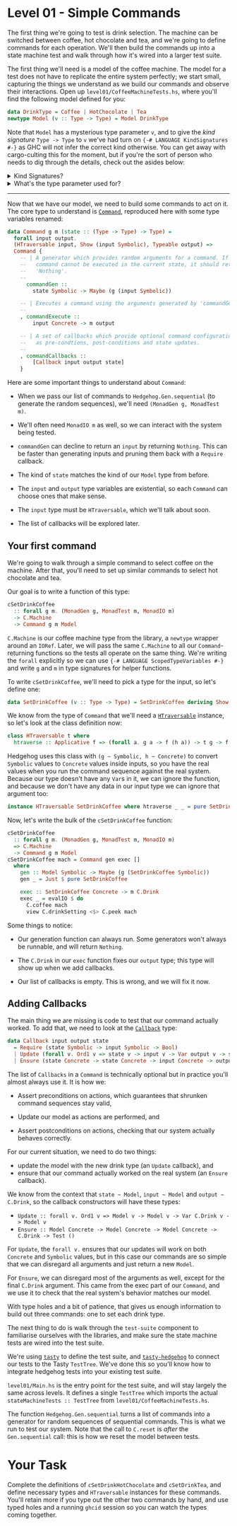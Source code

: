 # Level 01 - Simple Commands

The first thing we're going to test is drink selection. The machine
can be switched between coffee, hot chocolate and tea, and we're going
to define commands for each operation. We'll then build the commands
up into a state machine test and walk through how it's wired into a
larger test suite.

The first thing we'll need is a model of the coffee machine. The model
for a test does not have to replicate the entire system perfectly; we
start small, capturing the things we understand as we build our
commands and observe their interactions. Open up
`level01/CoffeeMachineTests.hs`, where you'll find the following model
defined for you:

```haskell
data DrinkType = Coffee | HotChocolate | Tea
newtype Model (v :: Type -> Type) = Model DrinkType
```

Note that `Model` has a mysterious type parameter `v`, and to give the
_kind signature_ `Type -> Type` to `v` we've had turn on `{-# LANGUAGE
KindSignatures #-}` as GHC will not infer the correct kind
otherwise. You can get away with cargo-culting this for the moment,
but if you're the sort of person who needs to dig through the details,
check out the asides below:

<details>
  <summary>Kind Signatures?</summary>

  A _kind_ is the "type" of a type. The kind `Type` is the kind of
  types that can have values. Consider `Maybe` - its type argument
  must be a type that can have values, and it can have values once
  it's fully applied (like in `Maybe Int`), so its kind is `Type ->
  Type`. (You might have seen this written as `* -> *` in the past;
  `*` is now an alias for `Type`.)

  This means that our `Model` type takes one type argument of kind
  `Type -> Type`; something `Functor`-shaped.
</details>

<details>
  <summary>What's the type parameter used for?</summary>

  Hedgehog generates complete command sequences before it runs any
  commands, and not every command can be run at any time. Example: if
  your web service has commands that need administrator powers, you
  need to register an admin before you try running those commands, and
  you won't know what user ID will come back when you register an
  admin.

  This means that some generators need to know the results of previous
  actions. At the same time, you can't know what the exact values from
  previous actions, because the tests haven't run yet!

  Hedgehog solves this with a container type
  [`Var`](https://hackage.haskell.org/package/hedgehog/docs/Hedgehog.html#t:Var),
  which either holds the value that come from executing a previous
  command, or a symbolic placeholder. It does so using the types
  [`Symbolic`](https://hackage.haskell.org/package/hedgehog/docs/Hedgehog.html#t:Symbolic)
  and
  [`Concrete`](https://hackage.haskell.org/package/hedgehog/docs/Hedgehog.html#t:Concrete)
  . In the generation phase of the test, your model is a `Model
  Symbolic`, but once it starts executing it becomes a `Model
  Concrete` and you can pull out real values from the model.

  We explore this in detail as part of Level 06.
</details>

*****

Now that we have our model, we need to build some commands to act on
it. The core type to understand is
[`Command`](https://hackage.haskell.org/package/hedgehog/docs/Hedgehog.html#t:Command),
reproduced here with some type variables renamed:

```haskell
data Command g m (state :: (Type -> Type) -> Type) =
  forall input output.
  (HTraversable input, Show (input Symbolic), Typeable output) =>
  Command {
    -- | A generator which provides random arguments for a command. If the
    --   command cannot be executed in the current state, it should return
    --   'Nothing'.
    --
      commandGen ::
        state Symbolic -> Maybe (g (input Symbolic))

    -- | Executes a command using the arguments generated by 'commandGen'.
    --
    , commandExecute ::
        input Concrete -> m output

    -- | A set of callbacks which provide optional command configuration such
    --   as pre-condtions, post-conditions and state updates.
    --
    , commandCallbacks ::
        [Callback input output state]
    }
```

Here are some important things to understand about `Command`:

* When we pass our list of commands to `Hedgehog.Gen.sequential` (to
  generate the random sequences), we'll need `(MonadGen g, MonadTest
  m)`.

* We'll often need `MonadIO m` as well, so we can interact with the
  system being tested.

* `commandGen` can decline to return an `input` by returning
  `Nothing`. This can be faster than generating inputs and pruning
  them back with a `Require` callback.

* The kind of `state` matches the kind of our `Model` type from
  before.

* The `input` and `output` type variables are existential, so each
  `Command` can choose ones that make sense.

* The `input` type must be `HTraversable`, which we'll talk about
  soon.

* The list of callbacks will be explored later.

## Your first command

We're going to walk through a simple command to select coffee on the
machine. After that, you'll need to set up similar commands to select
hot chocolate and tea.

Our goal is to write a function of this type:

```haskell
cSetDrinkCoffee
  :: forall g m. (MonadGen g, MonadTest m, MonadIO m)
  -> C.Machine
  -> Command g m Model
```

`C.Machine` is our coffee machine type from the library, a `newtype`
wrapper around an `IORef`. Later, we will pass the same `C.Machine` to
all our `Command`-returning functions so the tests all operate on the
same thing. We're writing the `forall` explicitly so we can use `{-#
LANGUAGE ScopedTypeVariables #-}` and write `g` and `m` in type
signatures for helper functions.

To write `cSetDrinkCoffee`, we'll need to pick a type for the input, so
let's define one:

```haskell
data SetDrinkCoffee (v :: Type -> Type) = SetDrinkCoffee deriving Show
```

We know from the type of `Command` that we'll need a
[`HTraversable`](https://hackage.haskell.org/package/hedgehog/docs/Hedgehog.html#t:HTraversable)
instance, so let's look at the class definition now:

```haskell
class HTraversable t where
  htraverse :: Applicative f => (forall a. g a -> f (h a)) -> t g -> f (t h)
```

Hedgehog uses this class with `(g ~ Symbolic, h ~ Concrete)` to
convert `Symbolic` values to `Concrete` values inside inputs, so you
have the real values when you run the command sequence against the
real system. Because our type doesn't have any `Var`s in it, we can
ignore the function, and because we don't have any data in our input
type we can ignore that argument too:

```haskell
instance HTraversable SetDrinkCoffee where htraverse _ _ = pure SetDrinkCoffee
```

Now, let's write the bulk of the `cSetDrinkCoffee` function:

```haskell
cSetDrinkCoffee
  :: forall g m. (MonadGen g, MonadTest m, MonadIO m)
  => C.Machine
  -> Command g m Model
cSetDrinkCoffee mach = Command gen exec []
  where
    gen :: Model Symbolic -> Maybe (g (SetDrinkCoffee Symbolic))
    gen _ = Just $ pure SetDrinkCoffee

    exec :: SetDrinkCoffee Concrete -> m C.Drink
    exec _ = evalIO $ do
      C.coffee mach
      view C.drinkSetting <$> C.peek mach
```

Some things to notice:

* Our generation function can always run. Some generators won't always
  be runnable, and will return `Nothing`.

* The `C.Drink` in our `exec` function fixes our `output` type; this
  type will show up when we add callbacks.

* Our list of callbacks is empty. This is wrong, and we will fix it
  now.

## Adding Callbacks

The main thing we are missing is code to test that our command
actually worked. To add that, we need to look at the
[`Callback`](https://hackage.haskell.org/package/hedgehog/docs/Hedgehog.html#t:Callback)
type:

```haskell
data Callback input output state
  = Require (state Symbolic -> input Symbolic -> Bool)
  | Update (forall v. Ord1 v => state v -> input v -> Var output v -> state v)
  | Ensure (state Concrete -> state Concrete -> input Concrete -> output -> Test ())
```

The list of `Callbacks` in a `Command` is technically optional but in
practice you'll almost always use it. It is how we:

  - Assert preconditions on actions, which guarantees that shrunken
    command sequences stay valid,

  - Update our model as actions are performed, and

  - Assert postconditions on actions, checking that our system
    actually behaves correctly.

For our current situation, we need to do two things:

  - update the model with the new drink type (an `Update` callback), and
  - ensure that our command actually worked on the real system (an
    `Ensure` callback).

We know from the context that `state ~ Model`, `input ~ Model` and
`output ~ C.Drink`, so the callback constructors will have these
types:

  - `Update :: forall v. Ord1 v => Model v -> Model v -> Var C.Drink v -> Model v`
  - `Ensure :: Model Concrete -> Model Concrete -> Model Concrete -> C.Drink -> Test ()`

For `Update`, the `forall v.` ensures that our updates will work on
both `Concrete` and `Symbolic` values, but in this case our commands
are so simple that we can disregard all arguments and just return a
new `Model`.

For `Ensure`, we can disregard most of the arguments as well, except
for the final `C.Drink` argument. This came from the exec part of our
`Command`, and we use it to check that the real system's behavior
matches our model.

With type holes and a bit of patience, that gives us enough
information to build out three commands: one to set each drink type.

The next thing to do is walk through the `test-suite` component to
familiarise ourselves with the libraries, and make sure the state
machine tests are wired into the test suite.

We're using [`tasty`](https://hackage.haskell.org/package/tasty) to
define the test suite, and
[`tasty-hedgehog`](https://hackage.haskell.org/package/tasty-hedgehog)
to connect our tests to the Tasty `TestTree`. We've done this so
you'll know how to integrate hedgehog tests into your existing test
suite.

`level01/Main.hs` is the entry point for the test suite, and will stay
largely the same across levels. It defines a single `TestTree` which
imports the actual `stateMachineTests :: TestTree` from
`level01/CoffeeMachineTests.hs`.

The function `Hedgehog.Gen.sequential` turns a list of commands into a
generator for random sequences of sequential commands. This is what we
run to test our system. Note that the call to `C.reset` is _after_ the
`Gen.sequential` call: this is how we reset the model between tests.

# Your Task

Complete the definitions of `cSetDrinkHotChocolate` and `cSetDrinkTea`,
and define necessary types and `HTraversable` instances for these
commands. You'll retain more if you type out the other two commands by
hand, and use typed holes and a running `ghcid` session so you can
watch the types coming together.

